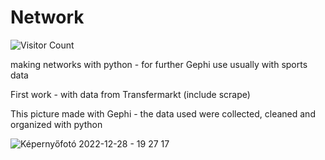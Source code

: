 # Network

![Visitor Count](https://profile-counter.glitch.me/{ambrusza}/count.svg)


making networks with python - for further Gephi use usually with sports data


First work - with data from Transfermarkt (include scrape)

This picture made with Gephi - the data used were collected, cleaned and organized with python


![Képernyőfotó 2022-12-28 - 19 27 17](https://user-images.githubusercontent.com/66861232/211093799-ba439e93-1cb8-466f-81fd-363493b6bd31.png)



